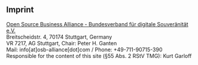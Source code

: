 ## Imprint 

[Open Source Business Alliance - Bundesverband für digitale Souveränität e.V.](https://osb-alliance.de/)</br>
Breitscheidstr. 4, 70174 Stuttgart, Germany<br/>
VR 7217, AG Stuttgart, Chair: Peter H. Ganten<br/>
Mail: info[at]osb-alliance[dot]com / Phone: +49-711-90715-390<br/>
Responsible for the content of this site (§55 Abs. 2 RStV TMG): Kurt Garloff


